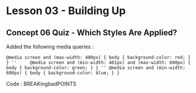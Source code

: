 # Lesson 03 - Building Up

## Concept 06 Quiz - Which Styles Are Applied?
Added the following media queries :

`@media screen and (max-width: 400px) {
        body {
			 background-color: red;
        }
      }
''    
	 @media screen and (min-width: 401px) and (max-width: 600px) {
        body {
			 background-color: green;
        }
      }
''
     @media screen and (min-width: 600px) {
        body {
			 background-color: blue;
        }
      }`

Code : BREAKingbadPOINTS